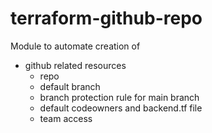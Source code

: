 # terraform-github-repo
Module to automate creation of
* github related resources
  * repo
  * default branch
  * branch protection rule for main branch
  * default codeowners and backend.tf file
  * team access
